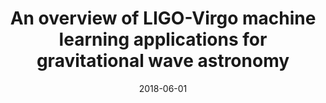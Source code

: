 ---
title: "An  overview  of  LIGO-Virgo  machine  learning  applications  for  gravitational  wave  astronomy"
collection: talks
type: "Talk"
permalink: /talks/2018-06-01-Carnegie
venue: "Machine Learning in Science and Engineering conference"
date: 2018-06-01
location: "Pittsburgh, PA"
---